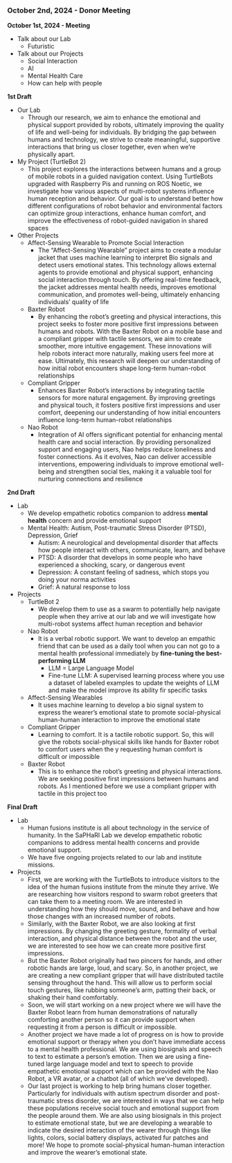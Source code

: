 
### October 2nd, 2024 - Donor Meeting

**October 1st, 2024 - Meeting**
- Talk about our Lab
	- Futuristic
- Talk about our Projects
	- Social Interaction
	- AI
	- Mental Health Care
	- How can help with people

**1st Draft**
- Our Lab
	- Through our research, we aim to enhance the emotional and physical support provided by robots, ultimately improving the quality of life and well-being for individuals. By bridging the gap between humans and technology, we strive to create meaningful, supportive interactions that bring us closer together, even when we’re physically apart.
- My Project (TurtleBot 2)
	- This project explores the interactions between humans and a group of mobile robots in a guided navigation context. Using TurtleBots upgraded with Raspberry Pis and running on ROS Noetic, we investigate how various aspects of multi-robot systems influence human reception and behavior. Our goal is to understand better how different configurations of robot behavior and environmental factors can optimize group interactions, enhance human comfort, and improve the effectiveness of robot-guided navigation in shared spaces
- Other Projects 
	- Affect-Sensing Wearable to Promote Social Interaction
		- The “Affect-Sensing Wearable” project aims to create a modular jacket that uses machine learning to interpret Bio signals and detect users emotional states. This technology allows external agents to provide emotional and physical support, enhancing social interaction through touch. By offering real-time feedback, the jacket addresses mental health needs, improves emotional communication, and promotes well-being, ultimately enhancing individuals’ quality of life
	- Baxter Robot
		- By enhancing the robot’s greeting and physical interactions, this project seeks to foster more positive first impressions between humans and robots. With the Baxter Robot on a mobile base and a compliant gripper with tactile sensors, we aim to create smoother, more intuitive engagement. These innovations will help robots interact more naturally, making users feel more at ease. Ultimately, this research will deepen our understanding of how initial robot encounters shape long-term human-robot relationships
	- Compliant Gripper
		- Enhances Baxter Robot’s interactions by integrating tactile sensors for more natural engagement. By improving greetings and physical touch, it fosters positive first impressions and user comfort, deepening our understanding of how initial encounters influence long-term human-robot relationships
	- Nao Robot
		- Integration of AI offers significant potential for enhancing mental health care and social interaction. By providing personalized support and engaging users, Nao helps reduce loneliness and foster connections. As it evolves, Nao can deliver accessible interventions, empowering individuals to improve emotional well-being and strengthen social ties, making it a valuable tool for nurturing connections and resilience

**2nd Draft**
- Lab
	- We develop empathetic robotics companion to address **mental health** concern and provide emotional support
	- Mental Health: Autism, Post-traumatic Stress Disorder (PTSD), Depression, Grief
		- Autism: A neurological and developmental disorder that affects how people interact with others, communicate, learn, and behave
		- PTSD: A disorder that develops in some people who have experienced a shocking, scary, or dangerous event
		- Depression: A constant feeling of sadness, which stops you doing your norma activities
		- Grief: A natural response to loss
- Projects
	- TurtleBot 2
		- We develop them to use as a swarm to potentially help navigate people when they arrive at our lab and we will investigate how multi-robot systems affect human reception and behavior
	- Nao Robot
		- It is a verbal robotic support. We want to develop an empathic friend that can be used as a daily tool when you can not go to a mental health professional immediately by **fine-tuning the best-performing LLM** 
			- LLM = Large Language Model
			- Fine-tune LLM: A supervised learning process where you use a dataset of labeled examples to update the weights of LLM and make the model improve its ability fir specific tasks 
	- Affect-Sensing Wearables
		- It uses machine learning to develop a bio signal system to express the wearer’s emotional state to promote social-physical human-human interaction to improve the emotional state
	- Compliant Gripper
		- Learning to comfort. It is a tactile robotic support. So, this will give the robots social-physical skills like hands for Baxter robot to comfort users when the y requesting human comfort is difficult or impossible
	- Baxter Robot
		- This is to enhance the robot’s greeting and physical interactions. We are seeking positive first impressions between humans and robots. As I mentioned before we use a compliant gripper with tactile in this project too

**Final Draft** 
- Lab
	- Human fusions institute is all about technology in the service of humanity. In the SaPHaRI Lab we develop empathetic robotic companions to address mental health concerns and provide emotional support. 
	- We have five ongoing projects related to our lab and institute missions.
- Projects
	- First, we are working with the TurtleBots to introduce visitors to the idea of the human fusions institute from the minute they arrive. We are researching how visitors respond to swarm robot greeters that can take them to a meeting room. We are interested in understanding how they should move, sound, and behave and how those changes with an increased number of robots.
	- Similarly, with the Baxter Robot, we are also looking at first impressions. By changing the greeting gesture, formality of verbal interaction, and physical distance between the robot and the user, we are interested to see how we can create more positive first impressions.
	- But the Baxter Robot originally had two pincers for hands, and other robotic hands are large, loud, and scary. So, in another project, we are creating a new compliant gripper that will have distributed tactile sensing throughout the hand. This will allow us to perform social touch gestures, like rubbing someone’s arm, patting their back, or shaking their hand comfortably.
	- Soon, we will start working on a new project where we will have the Baxter Robot learn from human demonstrations of naturally comforting another person so it can provide support when requesting it from a person is difficult or impossible.
	- Another project we have made a lot of progress on is how to provide emotional support or therapy when you don’t have immediate access to a mental health professional. We are using biosignals and speech to text to estimate a person’s emotion. Then we are using a fine-tuned large language model and text to speech to provide empathetic emotional support which can be provided with the Nao Robot, a VR avatar, or a chatbot (all of which we’ve developed).
	- Our last project is working to help bring humans closer together. Particularly for individuals with autism spectrum disorder and post-traumatic stress disorder, we are interested in ways that we can help these populations receive social touch and emotional support from the people around them. We are also using biosignals in this project to estimate emotional state, but we are developing a wearable to indicate the desired interaction of the wearer through things like lights, colors, social battery displays, activated fur patches and more! We hope to promote social-physical human-human interaction and improve the wearer’s emotional state.